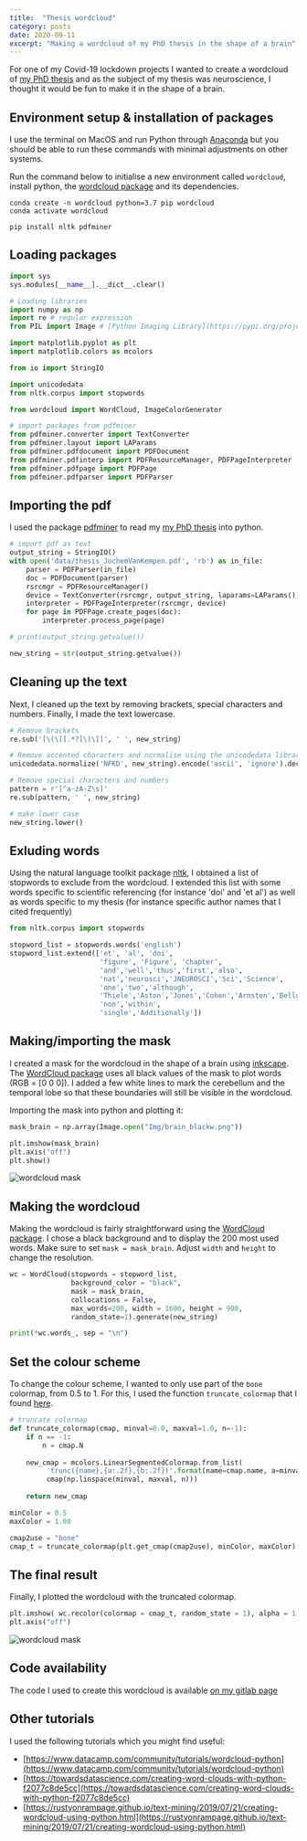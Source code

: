 ```yaml
---
title:  "Thesis wordcloud"
category: posts
date: 2020-09-11
excerpt: "Making a wordcloud of my PhD thesis in the shape of a brain"
---
```


For one of my Covid-19 lockdown projects I wanted to create a wordcloud of [my PhD thesis][1] and as the subject of my thesis was neuroscience, I thought it would be fun to make it in the shape of a brain.

## Environment setup & installation of packages
I use the terminal on MacOS and run Python through [Anaconda](https://www.anaconda.com/) but you should be able to run these commands with minimal adjustments on other systems. 

Run the command below to initialise a new environment called `wordcloud`, install python, the [wordcloud package](https://github.com/amueller/word_cloud) and its dependencies.
```
conda create -n wordcloud python=3.7 pip wordcloud 
conda activate wordcloud

pip install nltk pdfminer
```

## Loading packages

```python
import sys
sys.modules[__name__].__dict__.clear()

# Loading libraries
import numpy as np
import re # regular expression
from PIL import Image # [Python Imaging Library](https://pypi.org/project/PIL/)

import matplotlib.pyplot as plt
import matplotlib.colors as mcolors

from io import StringIO

import unicodedata
from nltk.corpus import stopwords

from wordcloud import WordCloud, ImageColorGenerator

# import packages from pdfminer
from pdfminer.converter import TextConverter
from pdfminer.layout import LAParams
from pdfminer.pdfdocument import PDFDocument
from pdfminer.pdfinterp import PDFResourceManager, PDFPageInterpreter
from pdfminer.pdfpage import PDFPage
from pdfminer.pdfparser import PDFParser
```

## Importing the pdf
I used the package [pdfminer](https://pypi.org/project/pdfminer/) to read my [my PhD thesis][1] into python. 

```python
# import pdf as text
output_string = StringIO()
with open('data/thesis_JochemVanKempen.pdf', 'rb') as in_file:
    parser = PDFParser(in_file)
    doc = PDFDocument(parser)
    rsrcmgr = PDFResourceManager()
    device = TextConverter(rsrcmgr, output_string, laparams=LAParams())
    interpreter = PDFPageInterpreter(rsrcmgr, device)
    for page in PDFPage.create_pages(doc):
        interpreter.process_page(page)

# print(output_string.getvalue())

new_string = str(output_string.getvalue())
```

## Cleaning up the text

Next, I cleaned up the text by removing brackets, special characters and numbers. Finally, I made the text lowercase.

```python
# Remove brackets 
re.sub('[\(\[].*?[\)\]]', ' ', new_string)

# Remove accented characters and normalise using the unicodedata library
unicodedata.normalize('NFKD', new_string).encode('ascii', 'ignore').decode('utf-8', 'ignore')

# Remove special characters and numbers 
pattern = r'[^a-zA-Z\s]' 
re.sub(pattern, ' ', new_string)

# make lower case
new_string.lower()
```

## Exluding words

Using the natural language toolkit package [nltk](http://www.nltk.org/), I obtained a list of stopwords to exclude from the wordcloud. I extended this list with some words specific to scientific referencing (for instance 'doi' and 'et al') as well as words specific to my thesis (for instance specific author names that I cited frequently) 

```python
from nltk.corpus import stopwords

stopword_list = stopwords.words('english')    
stopword_list.extend(['et', 'al', 'doi', 
                      'figure', 'Figure', 'chapter',
                      'and','well','thus','first','also',
                      'nat','neurosci','JNEUROSCI','Sci','Science',
                      'one','two','although',
                      'Thiele','Aston','Jones','Cohen','Arnsten','Bellgrove','Connell',
                      'non','within',
                      'single','Additionally'])

```

## Making/importing the mask

I created a mask for the wordcloud in the shape of a brain using [inkscape](https://inkscape.org/). The [WordCloud package][3] uses all black values of the mask to plot words (RGB = [0 0 0]). I added a few white lines to mark the cerebellum and the temporal lobe so that these boundaries will still be visible in the wordcloud.

Importing the mask into python and plotting it:

```python
mask_brain = np.array(Image.open("Img/brain_blackw.png"))    

plt.imshow(mask_brain)
plt.axis("off")
plt.show()
```
![wordcloud mask](/assets/images/posts/wordcloud_brain_blackw.png)

## Making the wordcloud

Making the wordcloud is fairly straightforward using the [WordCloud package][3]. 
I chose a black background and to display the 200 most used words.
Make sure to set `mask = mask_brain`.
Adjust `width` and `height` to change the resolution.

```python
wc = WordCloud(stopwords = stopword_list, 
               background_color = "black",                         
               mask = mask_brain, 
               collocations = False,
               max_words=200, width = 1600, height = 900, 
               random_state=1).generate(new_string)

print(*wc.words_, sep = "\n")

```

## Set the colour scheme

To change the colour scheme, I wanted to only use part of the `bone` colormap, from 0.5 to 1. For this, I used the function `truncate_colormap` that I found [here][4].  

```python
# truncate colormap
def truncate_colormap(cmap, minval=0.0, maxval=1.0, n=-1):
    if n == -1:
        n = cmap.N
        
    new_cmap = mcolors.LinearSegmentedColormap.from_list(
         'trunc({name},{a:.2f},{b:.2f})'.format(name=cmap.name, a=minval, b=maxval),
         cmap(np.linspace(minval, maxval, n)))
    
    return new_cmap

minColor = 0.5
maxColor = 1.00

cmap2use = "bone"
cmap_t = truncate_colormap(plt.get_cmap(cmap2use), minColor, maxColor)
```

## The final result
Finally, I plotted the wordcloud with the truncated colormap. 

```python
plt.imshow( wc.recolor(colormap = cmap_t, random_state = 1), alpha = 1 , interpolation='bilinear')
plt.axis("off")
```
![wordcloud mask](/assets/images/posts/wordcloud_thesis_wordmap_bone.png)

## Code availability
The code I used to create this wordcloud is available [on my gitlab page][2]

## Other tutorials
I used the following tutorials which you might find useful:
* [https://www.datacamp.com/community/tutorials/wordcloud-python](https://www.datacamp.com/community/tutorials/wordcloud-python)
* [https://towardsdatascience.com/creating-word-clouds-with-python-f2077c8de5cc](https://towardsdatascience.com/creating-word-clouds-with-python-f2077c8de5cc)
* [https://rustyonrampage.github.io/text-mining/2019/07/21/creating-wordcloud-using-python.html](https://rustyonrampage.github.io/text-mining/2019/07/21/creating-wordcloud-using-python.html)

<!-------------------------------- FOOTER ----------------------------> 

[1]: /assests/doc/thesis.pdf

[2]: https://gitlab.com/JvK/wordcloud

[3]: https://pypi.org/project/wordcloud/

[4]: https://stackoverflow.com/questions/18926031/how-to-extract-a-subset-of-a-colormap-as-a-new-colormap-in-matplotlib
